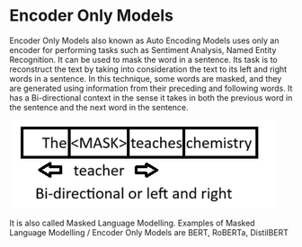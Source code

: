 # Encoder Only Models

Encoder Only Models also known as Auto Encoding Models uses only an encoder for performing tasks such as Sentiment Analysis, Named Entity Recognition.
It can be used to mask the word in a sentence.
Its task is to reconstruct the text by taking into consideration the text to its left and right words in a sentence.
In this technique, some words are masked, and they are generated using information from their preceding and following words.
It has a Bi-directional context in the sense it takes in both the previous word in the sentence and the next word in the sentence.

![Context](https://github.com/SharathHebbar/Transformers/blob/main/Encoder/assets/context.png)

It is also called Masked Language Modelling.
Examples of Masked Language Modelling / Encoder Only Models are
BERT, RoBERTa, DistilBERT